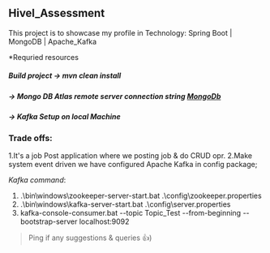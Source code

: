 ## Hivel_Assessment

This project is to showcase my profile in Technology: Spring Boot | MongoDB | Apache_Kafka 


*Requried resources

##### Build project -> mvn clean install
##### -> Mongo DB Atlas remote server connection string [MongoDb](https://account.mongodb.com/account/login?_ga=2.186707873.862837358.1681463533-1738354520.1673778328 "Atlas Login")
##### -> Kafka Setup on local Machine

### Trade offs:
1.It's a job Post application where we posting job & do CRUD opr.
2.Make system event driven we have configured Apache Kafka in config package;


_Kafka command_:
1. .\bin\windows\zookeeper-server-start.bat .\config\zookeeper.properties 
2. .\bin\windows\kafka-server-start.bat .\config\server.properties
3. kafka-console-consumer.bat --topic Topic_Test --from-beginning --bootstrap-server localhost:9092




>Ping if any suggestions & queries 👍)
